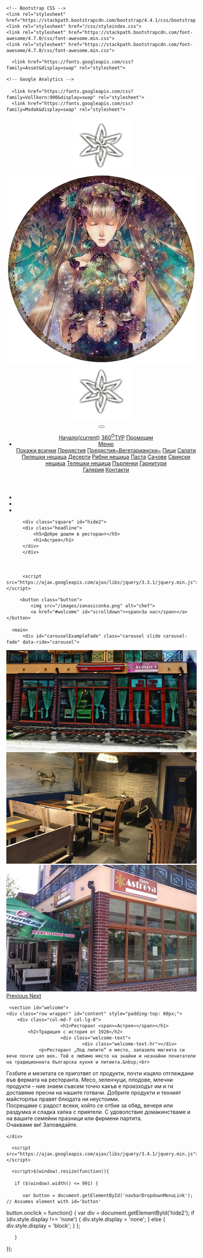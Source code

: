 <!doctype html>
<html lang="en">
  <head>
    <!-- Required meta tags -->
    <meta charset="utf-8">
    <meta name="viewport" content="width=device-width, initial-scale=1, shrink-to-fit=no">

    <!-- Bootstrap CSS -->
    <link rel="stylesheet" href="https://stackpath.bootstrapcdn.com/bootstrap/4.4.1/css/bootstrap.min.css">
    <link rel="stylesheet" href="/css/styleindex.css">
    <link rel="stylesheet" href="https://stackpath.bootstrapcdn.com/font-awesome/4.7.0/css/font-awesome.min.css">
    <link rel="stylesheet" href="https://stackpath.bootstrapcdn.com/font-awesome/4.7.0/css/font-awesome.min.css">

<meta charset="UTF-8">
<meta http-equiv="X-UA-Compatible" content="IE=edge">
<meta name="viewport" content="width=device-width, initial-scale=1.0">
<link href="https://fonts.googleapis.com/css?family=Asset&display=swap" rel="stylesheet">
<title>Бистро Астрея</title>


<!-- All CSS combined, gulpfile.js -->
      <link href="https://fonts.googleapis.com/css?family=Asset&display=swap" rel="stylesheet">

    
<link href="https://fonts.googleapis.com/css?family=Kurale|Lora:400,400italic,700,700italic&amp;subset=latin,cyrillic" rel="stylesheet" type="text/css">

<script type="text/javascript" async="" src="https://www.gstatic.com/recaptcha/releases/qpy2aGtSgsYPZzCoYWjcaBCo/recaptcha__bg.js"></script><script async="" src="https://www.google-analytics.com/analytics.js"></script><script src="http://www.podlipitebg.com/website/js/all.js"></script> <!--  All JS combined, gulpfile.js -->

<link href="https://stackpath.bootstrapcdn.com/font-awesome/4.7.0/css/font-awesome.min.css" rel="stylesheet">
<script src="https://www.google.com/recaptcha/api.js" async="" defer=""></script>

<!-- HTML5 shim and Respond.js for IE8 support of HTML5 elements and media queries -->
<!-- WARNING: Respond.js doesn't work if you view the page via file:// -->
<!--[if lt IE 9]>
  <script src="https://oss.maxcdn.com/html5shiv/3.7.2/html5shiv.min.js"></script>
  <script src="https://oss.maxcdn.com/respond/1.4.2/respond.min.js"></script>
<![endif]-->

    <!-- Google Analytics -->

      <link href="https://fonts.googleapis.com/css?family=Vollkorn:900&display=swap" rel="stylesheet">
      <link href="https://fonts.googleapis.com/css?family=Modak&display=swap" rel="stylesheet">
 <link href="https://fonts.googleapis.com/css?family=Sonsie+One&display=swap" rel="stylesheet">
</head>
  <body>
      <div class="site-wrapper">
         <header>
     <nav class="navbar navbar-expand-lg fixed-top">
        <a class="navbar-brand" href="#">
            <img src="/images/astreyalogobest.png" alt="Logo" class="logo1">
            <img src="/images/astreikalogo.png"  alt="Logo" class="logo2">
            <div class="d-inline d-sm-none"><img src="/images/astreyalogobest.png" alt="Logo" class="img2"></div>
         </a>
            <button class="navbar-toggler collapsed" type="button" data-toggle="collapse" data-target="#navbarNavAltMarkup" aria-controls="navbarNavAltMarkup" aria-expanded="false" aria-label="Toggle navigation">
        <span class="icon-bar top-bar"></span>
	<span class="icon-bar middle-bar"></span>
	<span class="icon-bar bottom-bar"></span>
         </button>
  <div class="collapse navbar-collapse" id="navbarNavAltMarkup"> 
      <div class="navbar-nav mr-auto"></div>
      <div class="navbar-nav">
          <ul>
      <a class="nav-item nav-link active" href="/html/index.html">Начало<span class="sr-only">(current)</span></a>
      <a class="nav-item nav-link" href="tur.html">360<sup>O</sup>ТУР</a>
      <a class="nav-item nav-link" href="/html/promocii.html">Промоции</a>
      <li class="nav-item dropdown">
          <a class="nav-item nav-link dropdown-toggle" id="navbarDropdownMenuLink" href="#" role="button" data-toggle="dropdown" aria-haspopup="true" aria-expanded="Dropdown">Меню</a>
          <div class="dropdown-menu" aria-labelledby="navbarDropdownMenuLink">
          <a class="dropdown-item active" id="slowmodrop" href="/html/menunav.html">Покажи всички</a>
          <a class="dropdown-item" href="/html/predqstiq.html">Предястия</a>
          <a class="dropdown-item" href="/html/predqstiqveggie.html">Предястия~Вегетариански~</a>
          <a class="dropdown-item" href="/html/pici.html">Пици</a>
          <a class="dropdown-item" href="/html/salati.html">Салати</a>
          <a class="dropdown-item" href="/html/pileshki.html">Пилешки нещица</a>
          <a class="dropdown-item" href="/html/deserti.html">Десерти</a>
          <a class="dropdown-item" href="/html/ribni.html">Рибни нещица</a>
          <a class="dropdown-item" href="/html/pasta.html">Паста</a>
          <a class="dropdown-item" href="/html/sachove.html">Сачове</a>
          <a class="dropdown-item" href="/html/svinski.html">Свински нещица</a>
          <a class="dropdown-item" href="/html/teleshki.html">Телешки нещица</a>
          <a class="dropdown-item" href="/html/purlenki.html">Пърленки</a>
          <a class="dropdown-item" href="/html/garnituri.html">Гарнитури</a>
          </div>
          </li>
      <a class="nav-item nav-link" href="/html/galeriq.html">Галерия</a>
      <a class="nav-item nav-link" href="/html/kontakti.html">Контакти</a>
    </ul>
        </div>
      </div>
             </nav>
             </header>
       <div class="social-icons" id="hide">
          <ul>
           <li><a href="#">
               <i class="fa fa-facebook"></i>
               </a>
              </li>
           <li><a href="#">
               <i class="fa fa-instagram" ></i>
               </a> 
              </li>
            <li><a href="#">
                <i class="fa fa-youtube-play"></i>
                </a> 
              </li>
           </ul>
          </div>
         
          <div class="square" id="hide2">
          <div class="headline">
              <h5>Добре дошли в ресторант</h5>
              <h1>Астрея</h1>
          </div>
          </div>
          
          
          
          <script src="https://ajax.googleapis.com/ajax/libs/jquery/3.3.1/jquery.min.js"></script>
<script>
$(document).ready(function(){
  // Add smooth scrolling to all links
  $("button").on('click', function(event) {

    // Make sure this.hash has a value before overriding default behavior
    if (this.hash !== "") {
      // Prevent default anchor click behavior
      event.preventDefault();

      // Store hash
      var hash = this.hash;

      // Using jQuery's animate() method to add smooth page scroll
      // The optional number (800) specifies the number of milliseconds it takes to scroll to the specified area
      $('html, body').animate({
        scrollTop: $(hash).offset().top
      }, 800, function(){
   
        // Add hash (#) to URL when done scrolling (default click behavior)
        window.location.hash = hash;
      });
    } // End if
  });
});
</script>
         <button class="button">
             <img src="/images/zanasiconka.png" alt="chef">
             <a href="#welcome" id="scrolldown"><span>За нас</span></a></button>
          
      <main>
          <div id="carouselExampleFade" class="carousel slide carousel-fade" data-ride="carousel">
  <div class="carousel-inner data-interval="70000000"">
    <div class="carousel-item active">
      <img src="/images/astreyatafrontotpred.jpg" class="d-block w-100" alt="...">
    </div>
    <div class="carousel-item">
      <img src="/images/astreyaotzad.jpg" class="d-block w-100" alt="...">
    </div>
    <div class="carousel-item">
      <img src="/images/astreikafront.jpeg" class="d-block w-100%" alt="...">
    </div>
  </div>
  <a class="carousel-control-prev" href="#carouselExampleFade" role="button" data-slide="prev">
    <span class="carousel-control-prev-icon" aria-hidden="true"></span>
    <span class="sr-only">Previous</span>
  </a>
  <a class="carousel-control-next" href="#carouselExampleFade" role="button" data-slide="next">
    <span class="carousel-control-next-icon" aria-hidden="true"></span>
    <span class="sr-only">Next</span>
  </a>
</div>
         </main>
      </div>
      
     <section id="welcome">
    <div class="row wrapper" id="content" style="padding-top: 60px;">
        <div class="col-md-7 col-lg-8">
                        <h1>Ресторант <span>«Астрея»</span></h1>
            <h2>Традиция с история от 1926</h2>
                        <div class="welcome-text">
                                <div class="welcome-text-hr"></div>
                <p>Ресторант „Под липите“ е място, запазило магията си вече почти цял век. Той е любимо място на знайни и незнайни почитатели на традиционната българска кухня и питиета.&nbsp;<br>
Гозбите и мезетата се приготвят от продукти, почти изцяло отглеждани във фермата на ресторанта. Месо, зеленчуци, плодове, млечни продукти – ние знаем съвсем точно какъв е произходът им и ги доставяме пресни на нашите готвачи. Добрите продукти и техният майсторлък правят блюдата ни неустоими.&nbsp;<br>
Посрещаме с радост всеки, който се отбие за обяд, вечеря или раздумка и сладка хапка с приятели. С удоволствие домакинстваме и на вашите семейни празници или фирмени партита.<br>
Очакваме ви!&nbsp;Заповядайте.</p>
                <div class="welcome-text-hr"></div>
                            </div>
        </div>
        <div class="col-md-5 col-lg-4">
            <div class="ornam1-index"></div>
        </div>

    </div>
</section>

      <script src="https://ajax.googleapis.com/ajax/libs/jquery/3.4.1/jquery.min.js"></script>
<script>$(window).resize(function(){

       if ($(window).width() <= 991) {  

          var button = document.getElementById('navbarDropdownMenuLink'); // Assumes element with id='button'

button.onclick = function() {
    var div = document.getElementById('hide');
    if (div.style.display !== 'none') {
        div.style.display = 'none';
    }
    else {
        div.style.display = 'block';
    }
};    

       }     

});
    </script>
      <script>$(window).resize(function(){

       if ($(window).width() <= 991) {  

          var button = document.getElementById('navbarDropdownMenuLink'); // Assumes element with id='button'

button.onclick = function() {
    var div = document.getElementById('hide2');
    if (div.style.display !== 'none') {
        div.style.display = 'none';
    }
    else {
        div.style.display = 'block';
    }
};    

       }     

});
    </script>
      <script src="https://ajax.googleapis.com/ajax/libs/jquery/3.4.1/jquery.min.js"></script>
      <script src="https://www.w3schools.com/lib/w3.js"></script>
      <!-- Optional JavaScript -->
    <!-- jQuery first, then Popper.js, then Bootstrap JS -->
    <script src="https://code.jquery.com/jquery-3.4.1.slim.min.js" integrity="sha384-J6qa4849blE2+poT4WnyKhv5vZF5SrPo0iEjwBvKU7imGFAV0wwj1yYfoRSJoZ+n" crossorigin="anonymous"></script>
    <script src="https://cdn.jsdelivr.net/npm/popper.js@1.16.0/dist/umd/popper.min.js"></script>
    <script src="https://stackpath.bootstrapcdn.com/bootstrap/4.4.1/js/bootstrap.min.js"></script>
      </body>
      </html>
